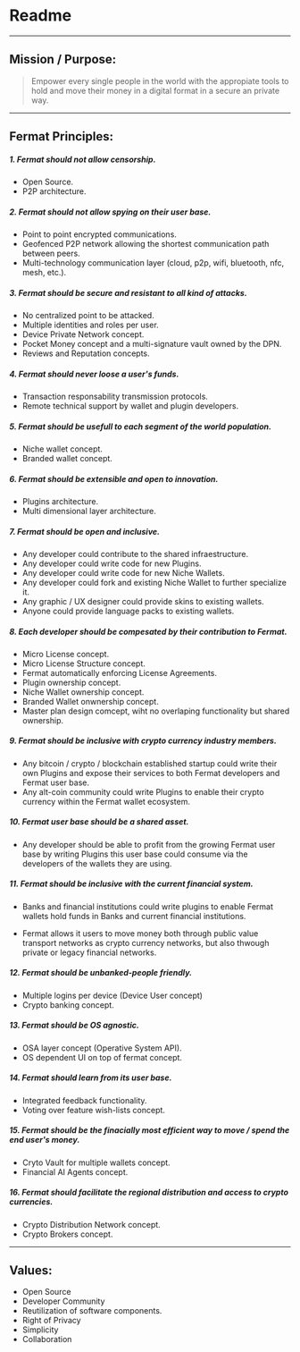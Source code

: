 Readme
========= 

------------------------------------------------
Mission / Purpose:
------------------------------------------------


> Empower every single people in the world with the appropiate tools to hold and move their money in a digital format in a secure an private way.


------------------------------------------------
Fermat Principles:
------------------------------------------------


##### 1. Fermat should not allow censorship.


* Open Source.
* P2P architecture. 


##### 2. Fermat should not allow spying on their user base.


* Point to point encrypted communications.
* Geofenced P2P network allowing the shortest communication path between peers.
* Multi-technology communication layer (cloud, p2p, wifi, bluetooth, nfc, mesh, etc.).


##### 3. Fermat should be secure and resistant to all kind of attacks.


* No centralized point to be attacked.
* Multiple identities and roles per user.
* Device Private Network concept.
* Pocket Money concept and a multi-signature vault owned by the DPN.
* Reviews and Reputation concepts. 


##### 4. Fermat should never loose a user's funds. 


* Transaction responsability transmission protocols.
* Remote technical support by wallet and plugin developers.


##### 5. Fermat should be usefull to each segment of the world population.


* Niche wallet concept.
* Branded wallet concept.


##### 6. Fermat should be extensible and open to innovation.


* Plugins architecture.
* Multi dimensional layer architecture.


##### 7. Fermat should be open and inclusive. 


* Any developer could contribute to the shared infraestructure.
* Any developer could write code for new Plugins.
* Any developer could write code for new Niche Wallets.
* Any developer could fork and existing Niche Wallet to further specialize it.
* Any graphic / UX designer could provide skins to existing wallets.
* Anyone could provide language packs to existing wallets.


##### 8. Each developer should be compesated by their contribution to Fermat.


* Micro License concept.
* Micro License Structure concept.
* Fermat automatically enforcing License Agreements.
* Plugin ownership concept.
* Niche Wallet ownership concept.
* Branded Wallet onwnership concept.
* Master plan design comcept, wiht no overlaping functionality but shared ownership.


##### 9. Fermat should be inclusive with crypto currency industry members. 


* Any bitcoin / crypto / blockchain established startup could write their own Plugins and expose their services to both Fermat developers and Fermat user base.
* Any alt-coin community could write Plugins to enable their crypto currency within the Fermat wallet ecosystem.


##### 10. Fermat user base should be a shared asset.


* Any developer should be able to profit from the growing Fermat user base by writing Plugins this user base could consume via the developers of the wallets they are using.


##### 11. Fermat should be inclusive with the current financial system.


* Banks and financial institutions could write plugins to enable Fermat wallets hold funds in Banks and current financial institutions.

* Fermat allows it users to move money both through public value transport networks as crypto currency networks, but also thwough private or legacy financial networks.


##### 12. Fermat should be unbanked-people friendly.


* Multiple logins per device (Device User concept)
* Crypto banking concept.


##### 13. Fermat should be OS agnostic. 


* OSA layer concept (Operative System API).
* OS dependent UI on top of fermat concept.


##### 14. Fermat should learn from its user base.


* Integrated feedback functionality.
* Voting over feature wish-lists concept.


##### 15. Fermat should be the finacially most efficient way to move / spend the end user's money. 


* Cryto Vault for multiple wallets concept.
* Financial AI Agents concept.


##### 16. Fermat should facilitate the regional distribution and access to crypto currencies.


* Crypto Distribution Network concept. 
* Crypto Brokers concept.





------------------------------------------------
Values:
------------------------------------------------

* Open Source
* Developer Community
* Reutilization of software components.
* Right of Privacy
* Simplicity
* Collaboration


